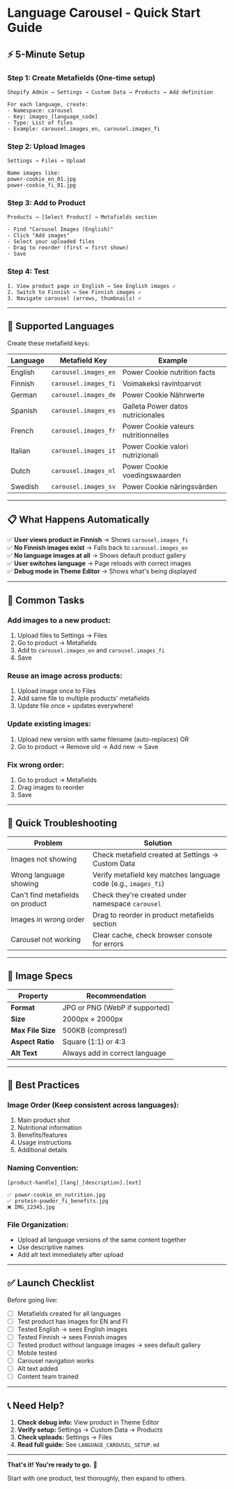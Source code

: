 # Language Carousel - Quick Start Guide

## ⚡ 5-Minute Setup

### Step 1: Create Metafields (One-time setup)
```
Shopify Admin → Settings → Custom Data → Products → Add definition

For each language, create:
- Namespace: carousel
- Key: images_[language_code]
- Type: List of files
- Example: carousel.images_en, carousel.images_fi
```

### Step 2: Upload Images
```
Settings → Files → Upload

Name images like:
power-cookie_en_01.jpg
power-cookie_fi_01.jpg
```

### Step 3: Add to Product
```
Products → [Select Product] → Metafields section

- Find "Carousel Images (English)"
- Click "Add images"
- Select your uploaded files
- Drag to reorder (first = first shown)
- Save
```

### Step 4: Test
```
1. View product page in English → See English images ✓
2. Switch to Finnish → See Finnish images ✓
3. Navigate carousel (arrows, thumbnails) ✓
```

---

## 🎯 Supported Languages

Create these metafield keys:

| Language | Metafield Key | Example |
|----------|---------------|---------|
| English | `carousel.images_en` | Power Cookie nutrition facts |
| Finnish | `carousel.images_fi` | Voimakeksi ravintoarvot |
| German | `carousel.images_de` | Power Cookie Nährwerte |
| Spanish | `carousel.images_es` | Galleta Power datos nutricionales |
| French | `carousel.images_fr` | Power Cookie valeurs nutritionnelles |
| Italian | `carousel.images_it` | Power Cookie valori nutrizionali |
| Dutch | `carousel.images_nl` | Power Cookie voedingswaarden |
| Swedish | `carousel.images_sv` | Power Cookie näringsvärden |

---

## 📋 What Happens Automatically

✅ **User views product in Finnish** → Shows `carousel.images_fi`  
✅ **No Finnish images exist** → Falls back to `carousel.images_en`  
✅ **No language images at all** → Shows default product gallery  
✅ **User switches language** → Page reloads with correct images  
✅ **Debug mode in Theme Editor** → Shows what's being displayed

---

## 🔧 Common Tasks

### Add images to a new product:
1. Upload files to Settings → Files
2. Go to product → Metafields
3. Add to `carousel.images_en` and `carousel.images_fi`
4. Save

### Reuse an image across products:
1. Upload image once to Files
2. Add same file to multiple products' metafields
3. Update file once = updates everywhere!

### Update existing images:
1. Upload new version with same filename (auto-replaces)
   OR
2. Go to product → Remove old → Add new → Save

### Fix wrong order:
1. Go to product → Metafields
2. Drag images to reorder
3. Save

---

## 🚨 Quick Troubleshooting

| Problem | Solution |
|---------|----------|
| Images not showing | Check metafield created at Settings → Custom Data |
| Wrong language showing | Verify metafield key matches language code (e.g., `images_fi`) |
| Can't find metafields on product | Check they're created under namespace `carousel` |
| Images in wrong order | Drag to reorder in product metafields section |
| Carousel not working | Clear cache, check browser console for errors |

---

## 📸 Image Specs

| Property | Recommendation |
|----------|----------------|
| **Format** | JPG or PNG (WebP if supported) |
| **Size** | 2000px × 2000px |
| **Max File Size** | 500KB (compress!) |
| **Aspect Ratio** | Square (1:1) or 4:3 |
| **Alt Text** | Always add in correct language |

---

## 🎨 Best Practices

### Image Order (Keep consistent across languages):
1. Main product shot
2. Nutritional information
3. Benefits/features
4. Usage instructions
5. Additional details

### Naming Convention:
```
[product-handle]_[lang]_[description].[ext]

✅ power-cookie_en_nutrition.jpg
✅ protein-powder_fi_benefits.jpg
❌ IMG_12345.jpg
```

### File Organization:
- Upload all language versions of the same content together
- Use descriptive names
- Add alt text immediately after upload

---

## ✅ Launch Checklist

Before going live:

- [ ] Metafields created for all languages
- [ ] Test product has images for EN and FI
- [ ] Tested English → sees English images
- [ ] Tested Finnish → sees Finnish images  
- [ ] Tested product without language images → sees default gallery
- [ ] Mobile tested
- [ ] Carousel navigation works
- [ ] Alt text added
- [ ] Content team trained

---

## 📞 Need Help?

1. **Check debug info:** View product in Theme Editor
2. **Verify setup:** Settings → Custom Data → Products
3. **Check uploads:** Settings → Files
4. **Read full guide:** See `LANGUAGE_CAROUSEL_SETUP.md`

---

**That's it! You're ready to go.** 🚀

Start with one product, test thoroughly, then expand to others.

